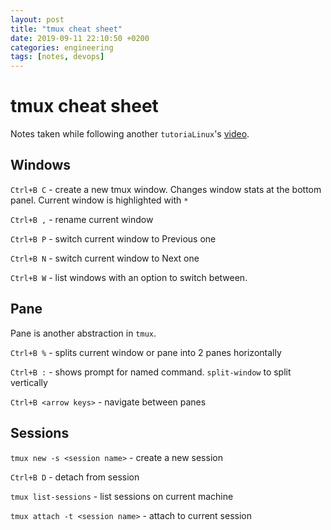 ```yaml
---
layout: post
title: "tmux cheat sheet"
date: 2019-09-11 22:10:50 +0200
categories: engineering
tags: [notes, devops]
---
```


# tmux cheat sheet

Notes taken while following another `tutoriaLinux`'s [video](https://www.youtube.com/watch?v=BHhA_ZKjyxo).

## Windows

`Ctrl+B C` - create a new tmux window. Changes window stats at the bottom panel. Current window is highlighted with `*`

`Ctrl+B ,` - rename current window

`Ctrl+B P` - switch current window to Previous one

`Ctrl+B N` - switch current window to Next one

`Ctrl+B W` - list windows with an option to switch between.

## Pane

Pane is another abstraction in `tmux`.

`Ctrl+B %` - splits current window or pane into 2 panes horizontally

`Ctrl+B :` - shows prompt for named command. `split-window` to split vertically

`Ctrl+B <arrow keys>` - navigate between panes

## Sessions

`tmux new -s <session name>` - create a new session

`Ctrl+B D` - detach from session

`tmux list-sessions` - list sessions on current machine

`tmux attach -t <session name>` - attach to current session


